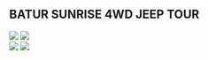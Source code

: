 <div className="container-fluid">
 <div className="row justify-content-center pb-5">
       <div className="col-lg-8 col-sm-12 col-md-8 pb-2 my-auto">
            <h2 className="text-center pb-3">BATUR SUNRISE 4WD JEEP TOUR</h2>
       </div>
    </div>
      <div className="row justify-content-center pb-2">
        <div className="col-lg-6 col-sm-9 col-md-6 pb-4 my-auto">
            <div className="pb-3">
                <div className="image_placement_container">
                    <div className="image_placement">
                        <img src="/images/mountains/batur-2.JPG" />
                        <img src="/images/mountains/batur.JPG" />
                    </div>
                    <div className="image_placement">
                        <img src="/images/mountains/batur-3.JPG" />
                        <img src="/images/mountains/batur-4.JPG" />
                    </div>
                </div>
            </div>
        </div>
    </div>
</div>